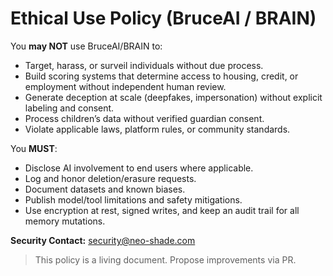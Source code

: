 # Ethical Use Policy (BruceAI / BRAIN)

You **may NOT** use BruceAI/BRAIN to:
- Target, harass, or surveil individuals without due process.
- Build scoring systems that determine access to housing, credit, or employment without independent human review.
- Generate deception at scale (deepfakes, impersonation) without explicit labeling and consent.
- Process children’s data without verified guardian consent.
- Violate applicable laws, platform rules, or community standards.

You **MUST**:
- Disclose AI involvement to end users where applicable.
- Log and honor deletion/erasure requests.
- Document datasets and known biases.
- Publish model/tool limitations and safety mitigations.
- Use encryption at rest, signed writes, and keep an audit trail for all memory mutations.

**Security Contact:** security@neo-shade.com

> This policy is a living document. Propose improvements via PR.

